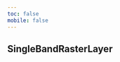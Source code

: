 ```yaml
---
toc: false
mobile: false
---
```


## SingleBandRasterLayer

<!-- <code src="./demos/index.tsx" iframe="70vh"></code> -->
